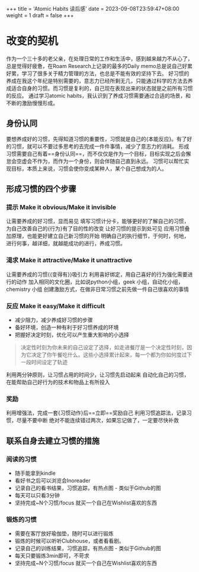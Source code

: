 +++
title = 'Atomic Habits 读后感'
date = 2023-09-08T23:59:47+08:00
weight = 1
draft = false
+++



# 改变的契机

作为一个三十多的老父亲，在处理日常的工作和生活中，感到越来越力不从心了，总是觉得好疲惫，在Roam Research上记录的最多的Daily memo总是说自己好累好累，学习了很多关于精力管理的方法，也总是不能有效的坚持下去。
好习惯的养成在我这个年纪是特别需要的，意志力已经所剩无几，只能通过科学的方法去养成适合自身的习惯。而习惯是复利的，自己现在表现出来的状态就是之前所有习惯的反应。
通过学习atomic habits，我认识到了养成习惯需要通过合适的场景，和不断的激励慢慢形成。

## 身份认同

要想养成好的习惯，先得知道习惯的重要性，习惯就是自己的{本能反应}。有了好的习惯，就可以不要过多思考的去完成一件件事情，减少了意志力的消耗。
形成习惯需要自己有着==身份认同==，而不仅仅是作为一个目标，目标实现之后会懈怠会空虚会不作为，而作为一个身份，则会伴随自己直到永远。
习惯可以帮忙实现目标，本质上来说，习惯会使你变成某种人，某个自己想成为的人。



## 形成习惯的四个步骤

### 提示 Make it obvious/Make it invisible

让需要养成的好习惯，显而易见
填写习惯计分卡，能够更好的了解自己的习惯，为自己改善自己的{行为}有了目的性的改变
让好习惯的提示到处可见
应用习惯叠加原理，也能更好建立自己新习惯的开始
明确自己的执行细节，于何时，何地，进行何事，越详细，就越能成功的进行，养成习惯。




### 渴求 Make it attractive/Make it unattractive

让需要养成的习惯{{变得有}}吸引力
利用喜好绑定，用自己喜好的行为强化需要进行的动作 
加入相同的文化圈，比如说python小组，geek 小组，自动化小组，chemistry 小组
创建激励方式，在做非日常习惯之前先做一件自己很喜欢的事情

### 反应 Make it easy/Make it difficult

- 减少阻力，减少养成好习惯的步骤	
- 备好环境，创造一种有利于好习惯养成的环境
- 把握好决定时刻，优化可以产生重大影响的小选择

>决定性时刻为你未来的自己设定了选择，如走进餐厅是一个决定性时刻，因为它决定了你午餐吃什么。这些小选择累计起来，每一个都为你如何度过下一段时间设定了轨迹

利用两分钟原则，让习惯占用的时间少，让习惯先启动起来
自动化自己的习惯，在能帮助自己好行为的技术和物品上有所投入

### 奖励

利用增强法，完成一套{习惯动作}后==立即==奖励自己
利用习惯追踪法，记录习惯，尽量不要中断
绝对不能连续错过两次，如果忘记做了，一定要尽快补救



## 联系自身去建立习惯的措施

### 阅读的习惯

- 随手能拿到kindle
- 看好书之后可以浏览会Inoreader
- 记录自己的看书结果，习惯追踪，有热点图 - 类似于Github的图
- 每天可以只看3分钟
- 坚持完成~N个习惯/focus 就买一个自己在Wishlist喜欢的东西

### 锻炼的习惯

- 需要在客厅放好瑜伽垫，随时可以进行锻炼
- 锻炼的时候可以听听Clubhouse，或者看看剧。
- 记录自己的训练结果，习惯追踪，有热点图 - 类似于Github的图
- 每天只要锻炼3min即可，不苛求
 - 坚持完成~N个习惯/focus 就买一个自己在Wishlist喜欢的东西

